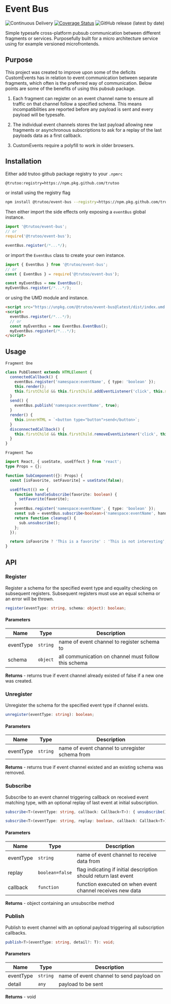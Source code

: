 # Event Bus

![Continuous Delivery](https://github.com/trutoo/event-bus/workflows/Continuous%20Delivery/badge.svg)
[![Coverage Status](https://coveralls.io/repos/github/trutoo/event-bus/badge.svg?branch=master)](https://coveralls.io/github/trutoo/event-bus?branch=master) ![GitHub release (latest by date)](https://img.shields.io/github/v/release/trutoo/event-bus)

Simple typesafe cross-platform pubsub communication between different fragments or services. Purposefully built for a micro architecture service using for example versioned microfrontends.

## Purpose

This project was created to improve upon some of the deficits CustomEvents has in relation to event communication between separate fragments, which often is the preferred way of communication. Below points are some of the benefits of using this pubsub package.

1. Each fragment can register on an event channel name to ensure all traffic on that channel follow a specified schema. This means incompatibilities are reported before any payload is sent and every payload will be typesafe.

2. The individual event channels stores the last payload allowing new fragments or asynchronous subscriptions to ask for a replay of the last payloads data as a first callback.

3. CustomEvents require a polyfill to work in older browsers.

## Installation

Either add trutoo github package registry to your `.npmrc`

```bash
@trutoo:registry=https://npm.pkg.github.com/trutoo
```

or install using the registry flag

```bash
npm install @trutoo/event-bus --registry=https://npm.pkg.github.com/trutoo
```

Then either import the side effects only exposing a `eventBus` global instance.

```javascript
import '@trutoo/event-bus';
// or
require('@trutoo/event-bus');

eventBus.register(/*...*/);
```

or import the `EventBus` class to create your own instance.

```javascript
import { EventBus } from '@trutoo/event-bus';
// or
const { EventBus } = require('@trutoo/event-bus');

const myEventBus = new EventBus();
myEventBus.register(/*...*/);
```

or using the UMD module and instance.

```html
<script src="https://unpkg.com/@trutoo/event-bus@latest/dist/index.umd.min.js"></script>
<script>
  eventBus.register(/*...*/);
  // or
  const myEventBus = new EventBus.EventBus();
  myEventBus.register(/*...*/);
</script>
```

## Usage

`Fragment One`

```typescript
class PubElement extends HTMLElement {
  connectedCallback() {
    eventBus.register('namespace:eventName', { type: 'boolean' });
    this.render();
    this.firstChild && this.firstChild.addEventListener('click', this.send);
  }
  send() {
    eventBus.publish('namespace:eventName', true);
  }
  render() {
    this.innerHTML = `<button type="button">send</button>`;
  }
  disconnectedCallback() {
    this.firstChild && this.firstChild.removeEventListener('click', this.send);
  }
}
```

`Fragment Two`

```typescript
import React, { useState, useEffect } from 'react';
type Props = {};

function SubComponent({}: Props) {
  const [isFavorite, setFavorite] = useState(false);

  useEffect(() => {
    function handleSubscribe(favorite: boolean) {
      setFavorite(favorite);
    }
    eventBus.register('namespace:eventName', { type: 'boolean' });
    const sub = eventBus.subscribe<boolean>('namespace:eventName', handleSubscribe);
    return function cleanup() {
      sub.unsubscribe();
    };
  });

  return isFavorite ? 'This is a favorite' : 'This is not interesting';
}
```

## API

### Register

Register a schema for the specified event type and equality checking on subsequent registers. Subsequent registers must use an equal schema or an error will be thrown.

```typescript
register(eventType: string, schema: object): boolean;
```

#### Parameters

| Name      | Type     | Description                                          |
| --------- | -------- | ---------------------------------------------------- |
| eventType | `string` | name of event channel to register schema to          |
| schema    | `object` | all communication on channel must follow this schema |

**Returns** - returns true if event channel already existed of false if a new one was created.

### Unregister

Unregister the schema for the specified event type if channel exists.

```typescript
unregister(eventType: string): boolean;
```

#### Parameters

| Name      | Type     | Description                                     |
| --------- | -------- | ----------------------------------------------- |
| eventType | `string` | name of event channel to unregister schema from |

**Returns** - returns true if event channel existed and an existing schema was removed.

### Subscribe

Subscribe to an event channel triggering callback on received event matching type, with an optional replay of last event at initial subscription.

```typescript
subscribe<T>(eventType: string, callback: Callback<T>): { unsubscribe(): void };

subscribe<T>(eventType: string, replay: boolean, callback: Callback<T>): { unsubscribe(): void };
```

#### Parameters

| Name      | Type            | Description                                                     |
| --------- | --------------- | --------------------------------------------------------------- |
| eventType | `string`        | name of event channel to receive data from                      |
| replay    | `boolean=false` | flag indicating if initial description should return last event |
| callback  | `function`      | function executed on when event channel receives new data       |

**Returns** - object containing an unsubscribe method

### Publish

Publish to event channel with an optional payload triggering all subscription callbacks.

```typescript
publish<T>(eventType: string, detail?: T): void;
```

#### Parameters

| Name      | Type     | Description                              |
| --------- | -------- | ---------------------------------------- |
| eventType | `string` | name of event channel to send payload on |
| detail    | `any`    | payload to be sent                       |

**Returns** - void
